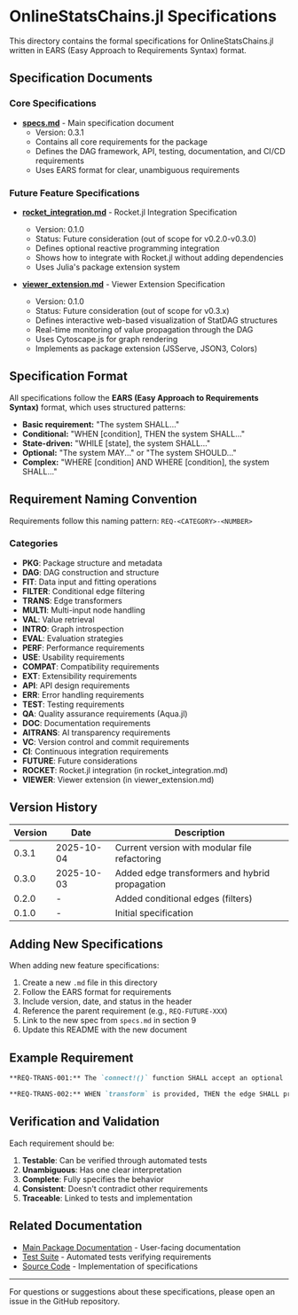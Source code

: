 # OnlineStatsChains.jl Specifications

This directory contains the formal specifications for OnlineStatsChains.jl written in EARS (Easy Approach to Requirements Syntax) format.

## Specification Documents

### Core Specifications

- **[specs.md](specs.md)** - Main specification document
  - Version: 0.3.1
  - Contains all core requirements for the package
  - Defines the DAG framework, API, testing, documentation, and CI/CD requirements
  - Uses EARS format for clear, unambiguous requirements

### Future Feature Specifications

- **[rocket_integration.md](rocket_integration.md)** - Rocket.jl Integration Specification
  - Version: 0.1.0
  - Status: Future consideration (out of scope for v0.2.0-v0.3.0)
  - Defines optional reactive programming integration
  - Shows how to integrate with Rocket.jl without adding dependencies
  - Uses Julia's package extension system

- **[viewer_extension.md](viewer_extension.md)** - Viewer Extension Specification
  - Version: 0.1.0
  - Status: Future consideration (out of scope for v0.3.x)
  - Defines interactive web-based visualization of StatDAG structures
  - Real-time monitoring of value propagation through the DAG
  - Uses Cytoscape.js for graph rendering
  - Implements as package extension (JSServe, JSON3, Colors)

## Specification Format

All specifications follow the **EARS (Easy Approach to Requirements Syntax)** format, which uses structured patterns:

- **Basic requirement:** "The system SHALL..."
- **Conditional:** "WHEN [condition], THEN the system SHALL..."
- **State-driven:** "WHILE [state], the system SHALL..."
- **Optional:** "The system MAY..." or "The system SHOULD..."
- **Complex:** "WHERE [condition] AND WHERE [condition], the system SHALL..."

## Requirement Naming Convention

Requirements follow this naming pattern: `REQ-<CATEGORY>-<NUMBER>`

### Categories

- **PKG**: Package structure and metadata
- **DAG**: DAG construction and structure
- **FIT**: Data input and fitting operations
- **FILTER**: Conditional edge filtering
- **TRANS**: Edge transformers
- **MULTI**: Multi-input node handling
- **VAL**: Value retrieval
- **INTRO**: Graph introspection
- **EVAL**: Evaluation strategies
- **PERF**: Performance requirements
- **USE**: Usability requirements
- **COMPAT**: Compatibility requirements
- **EXT**: Extensibility requirements
- **API**: API design requirements
- **ERR**: Error handling requirements
- **TEST**: Testing requirements
- **QA**: Quality assurance requirements (Aqua.jl)
- **DOC**: Documentation requirements
- **AITRANS**: AI transparency requirements
- **VC**: Version control and commit requirements
- **CI**: Continuous integration requirements
- **FUTURE**: Future considerations
- **ROCKET**: Rocket.jl integration (in rocket_integration.md)
- **VIEWER**: Viewer extension (in viewer_extension.md)

## Version History

| Version | Date | Description |
|---------|------|-------------|
| 0.3.1 | 2025-10-04 | Current version with modular file refactoring |
| 0.3.0 | 2025-10-03 | Added edge transformers and hybrid propagation |
| 0.2.0 | - | Added conditional edges (filters) |
| 0.1.0 | - | Initial specification |

## Adding New Specifications

When adding new feature specifications:

1. Create a new `.md` file in this directory
2. Follow the EARS format for requirements
3. Include version, date, and status in the header
4. Reference the parent requirement (e.g., `REQ-FUTURE-XXX`)
5. Link to the new spec from `specs.md` in section 9
6. Update this README with the new document

## Example Requirement

```markdown
**REQ-TRANS-001:** The `connect!()` function SHALL accept an optional `transform` keyword argument of type `Function`.

**REQ-TRANS-002:** WHEN `transform` is provided, THEN the edge SHALL propagate RAW data values through the transform before passing to the downstream node's `fit!()` method.
```

## Verification and Validation

Each requirement should be:

1. **Testable**: Can be verified through automated tests
2. **Unambiguous**: Has one clear interpretation
3. **Complete**: Fully specifies the behavior
4. **Consistent**: Doesn't contradict other requirements
5. **Traceable**: Linked to tests and implementation

## Related Documentation

- [Main Package Documentation](../docs/) - User-facing documentation
- [Test Suite](../test/) - Automated tests verifying requirements
- [Source Code](../src/) - Implementation of specifications

---

For questions or suggestions about these specifications, please open an issue in the GitHub repository.
